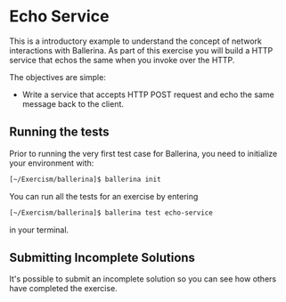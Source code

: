 # Echo Service

This is a introductory example to understand the concept of network interactions with Ballerina. As part of this 
exercise you will build a HTTP service that echos the same when you invoke over the HTTP.


The objectives are simple:

- Write a service that accepts HTTP POST request and echo the same message back to the client. 

## Running the tests

Prior to running the very first test case for Ballerina, you need to initialize your environment with: 
```sh
[~/Exercism/ballerina]$ ballerina init
```
You can run all the tests for an exercise by entering 
```sh
[~/Exercism/ballerina]$ ballerina test echo-service
```

in your terminal.


## Submitting Incomplete Solutions
It's possible to submit an incomplete solution so you can see how others have completed the exercise.

